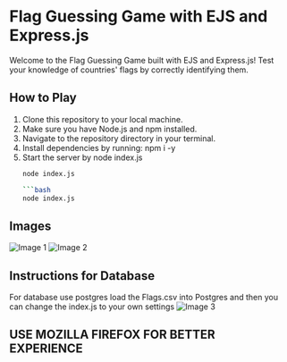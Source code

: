 # Flag Guessing Game with EJS and Express.js

Welcome to the Flag Guessing Game built with EJS and Express.js! Test your knowledge of countries' flags by correctly identifying them.

## How to Play

1. Clone this repository to your local machine.
2. Make sure you have Node.js and npm installed.
3. Navigate to the repository directory in your terminal.
4. Install dependencies by running: npm i -y
5. Start the server by node index.js
   ```bash
   node index.js

   ```bash
   node index.js
## Images
![Image 1](image-1.png)
![Image 2](image-2.png)

## Instructions for Database
For database use postgres load the Flags.csv into Postgres and then you can change the index.js to your own settings
![Image 3](3.png)



## USE MOZILLA FIREFOX FOR BETTER EXPERIENCE
